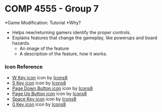 # COMP 4555 - Group 7

*Game Modification: Tutorial
*Why? 
   * Helps new/returning gamers identify the proper controls.
   * Explains features that change the gameplay, like powerups and board hazards.
       * An image of the feature
      * A description of the feature, how it works.

### Icon Reference
* <a target="_blank" href="https://icons8.com/icons/set/w-key">W Key icon</a> icon by <a target="_blank" href="https://icons8.com">Icons8</a>
* <a target="_blank" href="https://icons8.com/icons/set/s-key">S Key icon</a> icon by <a target="_blank" href="https://icons8.com">Icons8</a>
* <a target="_blank" href="https://icons8.com/icons/set/page-down-button--v2">Page Down Button icon</a> icon by <a target="_blank" href="https://icons8.com">Icons8</a>
* <a target="_blank" href="https://icons8.com/icons/set/page-up-button--v2">Page Up Button icon</a> icon by <a target="_blank" href="https://icons8.com">Icons8</a>
* <a target="_blank" href="https://icons8.com/icons/set/space-key">Space Key icon</a> icon by <a target="_blank" href="https://icons8.com">Icons8</a>
* <a target="_blank" href="https://icons8.com/icons/set/0-key">0 Key icon</a> icon by <a target="_blank" href="https://icons8.com">Icons8</a>
